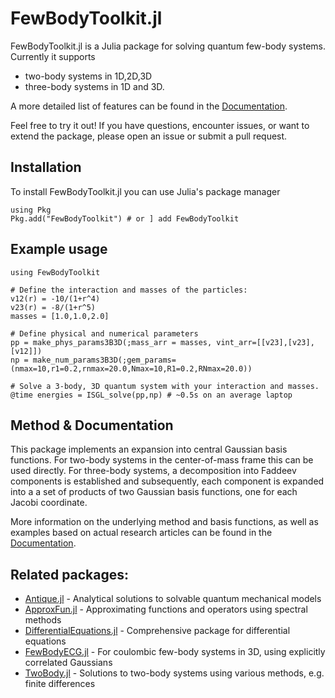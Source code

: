 # FewBodyToolkit.jl
FewBodyToolkit.jl is a Julia package for solving quantum few-body systems. Currently it supports
- two-body systems in 1D,2D,3D
- three-body systems in 1D and 3D.

A more detailed list of features can be found in the [Documentation](https://lhapp27.github.io/FewBodyToolkit.jl/dev/).

Feel free to try it out! If you have questions, encounter issues, or want to extend the package, please open an issue or submit a pull request.

## Installation
To install FewBodyToolkit.jl you can use Julia's package manager
```
using Pkg
Pkg.add("FewBodyToolkit") # or ] add FewBodyToolkit
```

## Example usage
```
using FewBodyToolkit

# Define the interaction and masses of the particles:
v12(r) = -10/(1+r^4)
v23(r) = -8/(1+r^5)
masses = [1.0,1.0,2.0]

# Define physical and numerical parameters
pp = make_phys_params3B3D(;mass_arr = masses, vint_arr=[[v23],[v23],[v12]])
np = make_num_params3B3D(;gem_params=(nmax=10,r1=0.2,rnmax=20.0,Nmax=10,R1=0.2,RNmax=20.0))

# Solve a 3-body, 3D quantum system with your interaction and masses.
@time energies = ISGL_solve(pp,np) # ~0.5s on an average laptop
```

## Method & Documentation
This package implements an expansion into central Gaussian basis functions. For two-body systems in the center-of-mass frame this can be used directly. For three-body systems, a decomposition into Faddeev components is established and subsequently, each component is expanded into a a set of products of two Gaussian basis functions, one for each Jacobi coordinate.

More information on the underlying method and basis functions, as well as examples based on actual research articles can be found in the [Documentation](https://lhapp27.github.io/FewBodyToolkit.jl/dev/).


## Related packages:
- [Antique.jl](https://github.com/ohno/Antique.jl) - Analytical solutions to solvable quantum mechanical models
- [ApproxFun.jl](https://github.com/JuliaApproximation/ApproxFun.jl) - Approximating functions and operators using spectral methods
- [DifferentialEquations.jl](https://github.com/SciML/DifferentialEquations.jl) - Comprehensive package for differential equations
- [FewBodyECG.jl](https://github.com/JuliaFewBody/FewBodyECG.jl) - For coulombic few-body systems in 3D, using explicitly correlated Gaussians
- [TwoBody.jl](https://github.com/ohno/TwoBody.jl) - Solutions to two-body systems using various methods, e.g. finite differences